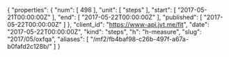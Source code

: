 {
  "properties": {
    "num": [
      498
    ],
    "unit": [
      "steps"
    ],
    "start": [
      "2017-05-21T00:00:00Z"
    ],
    "end": [
      "2017-05-22T00:00:00Z"
    ],
    "published": [
      "2017-05-22T00:00:00Z"
    ]
  },
  "client_id": "https://www-api.jvt.me/fit",
  "date": "2017-05-22T00:00:00Z",
  "kind": "steps",
  "h": "h-measure",
  "slug": "2017/05/oxfqa",
  "aliases": [
    "/mf2/fb4baf98-c26b-497f-a67a-b0fafd2c128b/"
  ]
}
